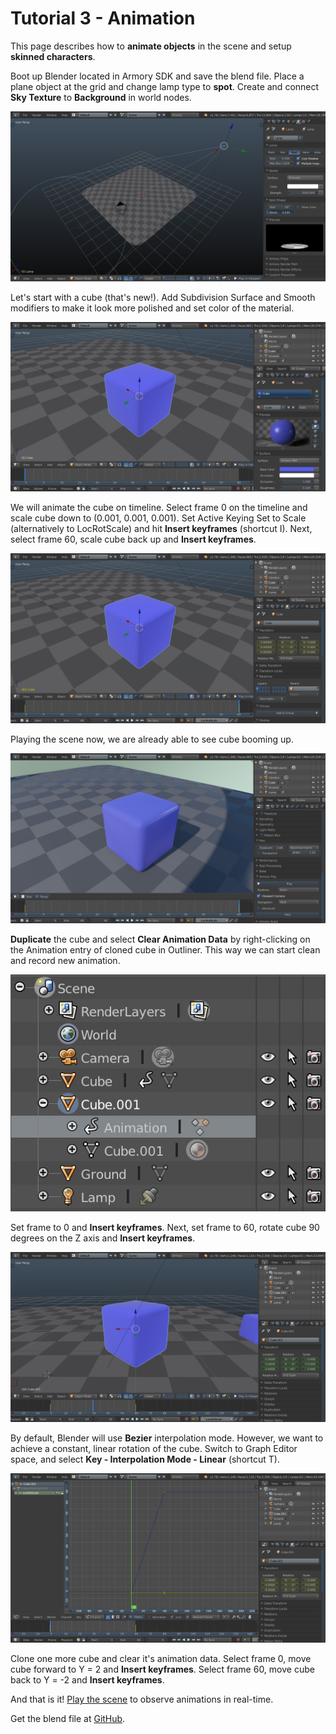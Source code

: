 # Tutorial 3 - Animation

This page describes how to **animate objects** in the scene and setup **skinned characters**.

Boot up Blender located in Armory SDK and save the blend file. Place a plane object at the grid and change lamp type to **spot**. Create and connect **Sky Texture** to **Background** in world nodes.

![](/getting_started/img/scene3/0.jpg)

Let's start with a cube (that's new!). Add Subdivision Surface and Smooth modifiers to make it look more polished and set color of the material.

![](/getting_started/img/scene3/1.jpg)

We will animate the cube on timeline. Select frame 0 on the timeline and scale cube down to (0.001, 0.001, 0.001). Set Active Keying Set to Scale (alternatively to LocRotScale) and hit **Insert keyframes** (shortcut I). Next, select frame 60, scale cube back up and **Insert keyframes**.

![](/getting_started/img/scene3/2.jpg)

Playing the scene now, we are already able to see cube booming up.

![](/getting_started/img/scene3/3.jpg)

**Duplicate** the cube and select **Clear Animation Data** by right-clicking on the Animation entry of cloned cube in Outliner. This way we can start clean and record new animation.

![](/getting_started/img/scene3/4.jpg)

Set frame to 0 and **Insert keyframes**. Next, set frame to 60, rotate cube 90 degrees on the Z axis and **Insert keyframes**.

![](/getting_started/img/scene3/5.jpg)

By default, Blender will use **Bezier** interpolation mode. However, we want to achieve a constant, linear rotation of the cube. Switch to Graph Editor space, and select **Key - Interpolation Mode - Linear** (shortcut T).

![](/getting_started/img/scene3/6.jpg)

Clone one more cube and clear it's animation data. Select frame 0, move cube forward to Y = 2 and **Insert keyframes**. Select frame 60, move cube back to Y = -2 and **Insert keyframes**.

And that is it! [Play the scene](http://armory3d.org/demo/scene3) to observe animations in real-time.

Get the blend file at [GitHub](https://github.com/armory3d/armory_examples/tree/master/tutorial3).
